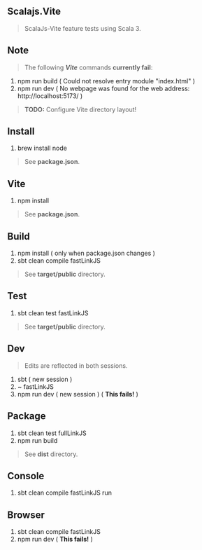 Scalajs.Vite
------------
>ScalaJs-Vite feature tests using Scala 3.

Note
----
>The following ***Vite*** commands **currently fail**:
1. npm run build ( Could not resolve entry module "index.html" )
2. npm run dev ( No webpage was found for the web address: http://localhost:5173/ )
>**TODO:** Configure Vite directory layout!

Install
-------
1. brew install node
>See **package.json**.

Vite
----
1. npm install
>See **package.json**.

Build
-----
1. npm install ( only when package.json changes )
2. sbt clean compile fastLinkJS
>See **target/public** directory.

Test
----
1. sbt clean test fastLinkJS
>See **target/public** directory.

Dev
---
>Edits are reflected in both sessions.
1. sbt ( new session )
2. ~ fastLinkJS
3. npm run dev ( new session ) ( **This fails!** )

Package
-------
1. sbt clean test fullLinkJS
2. npm run build
>See **dist** directory.

Console
-------
1. sbt clean compile fastLinkJS run

Browser
-------
1. sbt clean compile fastLinkJS
2. npm run dev ( **This fails!** )
